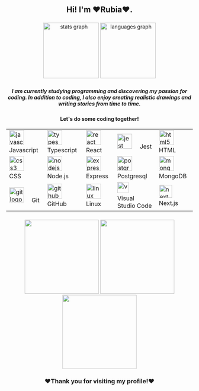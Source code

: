 <h2 align="center">Hi! I'm ❤️Rubia❤️. </h2>
  
###

<div align="center">
  <img src="https://github-readme-stats.vercel.app/api?hide_title=false&hide_rank=false&show_icons=true&include_all_commits=true&count_private=true&disable_animations=false&theme=dracula&locale=en&hide_border=false&username=RubsRafa" height="150" alt="stats graph"  />
  <img src="https://github-readme-stats.vercel.app/api/top-langs?locale=en&hide_title=false&layout=compact&card_width=320&langs_count=5&theme=dracula&hide_border=false&username=RubsRafa" height="150" alt="languages graph"  />
</div>

  ###
  <div align="center">
    <h5>I am currently studying programming and discovering my passion for coding. In addition to coding, I also enjoy creating realistic drawings and writing stories from time to time. </h5>
    <h4>Let's do some coding together!<h4>
</div>
  
<div align="center" display="flex">
<table>
    <tbody>
      <tr>
        <td>
          <img src="https://cdn.jsdelivr.net/gh/devicons/devicon/icons/javascript/javascript-original.svg" height="40" alt="javascript logo"  />
          <img width="12" /> Javascript
        </td>
        <td>
          <img src="https://cdn.jsdelivr.net/gh/devicons/devicon/icons/typescript/typescript-original.svg" height="40" alt="typescript logo"  />
          <img width="12" /> Typescript
        </td>
        <td>
          <img src="https://cdn.jsdelivr.net/gh/devicons/devicon/icons/react/react-original.svg" height="40" alt="react logo"  />
          <img width="12" /> React
        </td>
        <td>
          <img src="https://cdn.jsdelivr.net/gh/devicons/devicon/icons/jest/jest-plain.svg" height="40" alt="jest logo"  />
          <img width="12" /> Jest
        </td>
        <td>
          <img src="https://cdn.jsdelivr.net/gh/devicons/devicon/icons/html5/html5-original.svg" height="40" alt="html5 logo"  />
          <img width="12" /> HTML
        </td>
      </tr>      
      <tr>
        <td>
          <img src="https://cdn.jsdelivr.net/gh/devicons/devicon/icons/css3/css3-original.svg" height="40" alt="css3 logo"  />
          <img width="12" /> CSS
        </td>
        <td>
          <img src="https://cdn.jsdelivr.net/gh/devicons/devicon/icons/nodejs/nodejs-original.svg" height="40" alt="nodejs logo"  />
          <img width="12" /> Node.js
        </td>
        <td>
          <img src="https://skillicons.dev/icons?i=express" height="40" alt="express logo"  />
          <img width="12" /> Express
        </td>
        <td>
          <img src="https://cdn.jsdelivr.net/gh/devicons/devicon/icons/postgresql/postgresql-original.svg" height="40" alt="postgresql logo"  />
          <img width="12" /> Postgresql
        </td>
        <td>
          <img src="https://cdn.jsdelivr.net/gh/devicons/devicon/icons/mongodb/mongodb-original.svg" height="40" alt="mongodb logo"  />
          <img width="12" /> MongoDB
        </td>
      </tr>
      <tr>
        <td>
          <img src="https://cdn.jsdelivr.net/gh/devicons/devicon/icons/git/git-original.svg" height="40" alt="git logo"  />
          <img width="12" /> Git
        </td>
        <td>
          <img src="https://skillicons.dev/icons?i=github" height="40" alt="github logo"  />
          <img width="12" /> GitHub
        </td>
        <td>
          <img src="https://skillicons.dev/icons?i=linux" height="40" alt="linux logo"  />
          <img width="12" /> Linux
        </td>
        <td>
          <img src="https://cdn.simpleicons.org/visualstudiocode/007ACC" height="30" alt="vscode logo"  />
          <img width="12" /> Visual Studio Code
        </td>
        <td>
          <img src="https://www.svgrepo.com/show/354113/nextjs-icon.svg" height="35" alt="next logo"  />
          <img width="12" /> Next.js
        </td>
      </tr>
    </tbody>
  </table>      
      </div>
      
###
<!-- 
<div align="center" display="flex">
  <div>
    <img src="https://cdn.jsdelivr.net/gh/devicons/devicon/icons/javascript/javascript-original.svg" height="30" width="42" alt="javascript logo"  /> JavaScript
    <img src="https://raw.githubusercontent.com/devicons/devicon/1119b9f84c0290e0f0b38982099a2bd027a48bf1/icons/nodejs/nodejs-original.svg" height="30" width="42" alt="node logo"  /> Node
    <img src="https://cdn.jsdelivr.net/gh/devicons/devicon/icons/html5/html5-original.svg" height="30" width="42" alt="html5 logo"  /> HTML5
    <img src="https://cdn.jsdelivr.net/gh/devicons/devicon/icons/css3/css3-original.svg" height="30" width="42" alt="css3 logo"  /> CSS3
    <img src="https://cdn.jsdelivr.net/gh/devicons/devicon/icons/react/react-original.svg" height="30" width="42" alt="react logo" /> React
  </div>
  <div>
    <img src="https://cdn.jsdelivr.net/gh/devicons/devicon/icons/mongodb/mongodb-original.svg" height="30" width="42" alt="mongodb logo" /> MongoDB
    <img src="https://cdn.jsdelivr.net/gh/devicons/devicon/icons/postgresql/postgresql-original.svg" height="30" width="42" alt="postgresql logo" /> PostgreSQL
    <img src="https://cdn.jsdelivr.net/gh/devicons/devicon/icons/typescript/typescript-original.svg" height="30" width="42" alt="typescript logo" /> TypeScript
    <img src="https://cdn.jsdelivr.net/gh/devicons/devicon/icons/jest/jest-plain.svg" height="30" width="42" alt="jest logo" /> Jest
    <img src="https://raw.githubusercontent.com/devicons/devicon/1119b9f84c0290e0f0b38982099a2bd027a48bf1/icons/express/express-original-wordmark.svg" height="30" width="42" alt="express logo" /> Express
    </div>
</div> -->

###

<div align="center">
  <img height="200" src="https://media.tenor.com/BEOxvLPpuzsAAAAd/cachorro-sonso.gif" />
  <img height="200" src="https://media.tenor.com/LGHg3qvEKJgAAAAd/funny-animals-animals.gif"  />
  <img height="200" src="https://media.tenor.com/1O-ZWP4-g28AAAAM/lost-confused.gif" />
</div>

###
<div align="center">
      <h3>❤️Thank you for visiting my profile!❤️ </h3>
      </div> 
  
<br clear="both">

###
